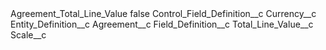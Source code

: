 <?xml version="1.0" encoding="UTF-8"?>
<CustomMetadata xmlns="http://soap.sforce.com/2006/04/metadata" xmlns:xsi="http://www.w3.org/2001/XMLSchema-instance" xmlns:xsd="http://www.w3.org/2001/XMLSchema">
    <label>Agreement_Total_Line_Value</label>
    <protected>false</protected>
    <values>
        <field>Control_Field_Definition__c</field>
        <value xsi:type="xsd:string">Currency__c</value>
    </values>
    <values>
        <field>Entity_Definition__c</field>
        <value xsi:type="xsd:string">Agreement__c</value>
    </values>
    <values>
        <field>Field_Definition__c</field>
        <value xsi:type="xsd:string">Total_Line_Value__c</value>
    </values>
    <values>
        <field>Scale__c</field>
        <value xsi:nil="true"/>
    </values>
</CustomMetadata>
